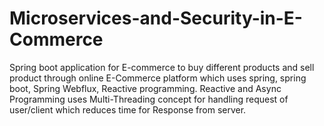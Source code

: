 # Microservices-and-Security-in-E-Commerce
Spring boot application for E-commerce to buy different products and sell product through online E-Commerce platform which uses spring, spring boot, Spring Webflux, Reactive programming. Reactive and Async Programming uses Multi-Threading concept for handling request of user/client which reduces time for Response from server. 
